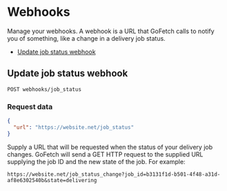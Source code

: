 # Webhooks

Manage your webhooks. A webhook is a URL that GoFetch calls to notify you of something, like a change in a delivery job status.

* [Update job status webhook](#create-a-webhook)

## Update job status webhook

`POST webhooks/job_status`

### Request data

```JSON
{
  "url": "https://website.net/job_status"
}
```

Supply a URL that will be requested when the status of your delivery job changes. GoFetch will send a GET HTTP request to the supplied URL supplying the job ID and the new state of the job. For example:

```
https://website.net/job_status_change?job_id=b3131f1d-b501-4f48-a31d-af8e6302540b&state=delivering
```
